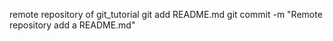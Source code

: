 remote repository of git_tutorial
git add README.md
git commit -m "Remote repository add a README.md"
